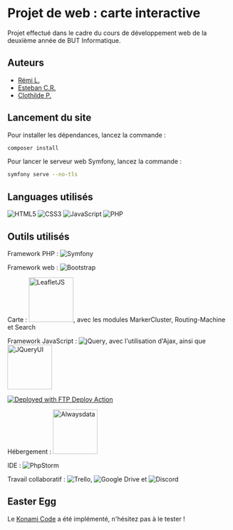 # Projet de web : carte interactive

Projet effectué dans le cadre du cours de développement web de la deuxième année de BUT Informatique.

## Auteurs

- [Rémi L.](https://github.com/remi-lem)
- [Esteban C.R.](https://github.com/EstebanCRz)
- [Clothilde P.](https://github.com/TorielLink)

## Lancement du site
Pour installer les dépendances, lancez la commande :
```sh
composer install
```
Pour lancer le serveur web Symfony, lancez la commande :
```sh
symfony serve --no-tls
```

## Languages utilisés
![HTML5](https://img.shields.io/badge/html5-%23E34F26.svg?style=for-the-badge&logo=html5&logoColor=white)
![CSS3](https://img.shields.io/badge/css3-%231572B6.svg?style=for-the-badge&logo=css3&logoColor=white)
![JavaScript](https://img.shields.io/badge/javascript-%23323330.svg?style=for-the-badge&logo=javascript&logoColor=%23F7DF1E)
![PHP](https://img.shields.io/badge/php-%23777BB4.svg?style=for-the-badge&logo=php&logoColor=white)

## Outils utilisés

Framework PHP : ![Symfony](https://img.shields.io/badge/symfony-%23000000.svg?style=for-the-badge&logo=symfony&logoColor=white)

Framework web : ![Bootstrap](https://img.shields.io/badge/bootstrap-%238511FA.svg?style=for-the-badge&logo=bootstrap&logoColor=white)

Carte : <img src="https://leafletjs.com/docs/images/logo.png" alt="LeafletJS" width="100"/>, avec les modules MarkerCluster, Routing-Machine et Search

Framework JavaScript : ![jQuery](https://img.shields.io/badge/jquery-%230769AD.svg?style=for-the-badge&logo=jquery&logoColor=white), avec l'utilisation d'Ajax, ainsi que 
<img src="https://jqueryui.com/wp-content/themes/jquery/images/logo-jquery-ui.png" alt="JQueryUI" width="100"/>

[<img alt="Deployed with FTP Deploy Action" src="https://img.shields.io/badge/Deployed With-FTP DEPLOY ACTION-%3CCOLOR%3E?style=for-the-badge&color=0077b6">](https://github.com/SamKirkland/FTP-Deploy-Action)

Hébergement : <img src="https://www.alwaysdata.com/static/svg/alwaysdata-logo-white.svg" alt="Alwaysdata" width="100"/>

IDE : ![PhpStorm](https://img.shields.io/badge/phpstorm-143?style=for-the-badge&logo=phpstorm&logoColor=black&color=black&labelColor=darkorchid)

Travail collaboratif : ![Trello](https://img.shields.io/badge/Trello-%23026AA7.svg?style=for-the-badge&logo=Trello&logoColor=white),
![Google Drive](https://img.shields.io/badge/Google%20Drive-4285F4?style=for-the-badge&logo=googledrive&logoColor=white)
et ![Discord](https://img.shields.io/badge/Discord-%235865F2.svg?style=for-the-badge&logo=discord&logoColor=white)

## Easter Egg

Le [Konami Code](https://fr.wikipedia.org/wiki/Code_Konami) a été implémenté, n'hésitez pas à le tester !